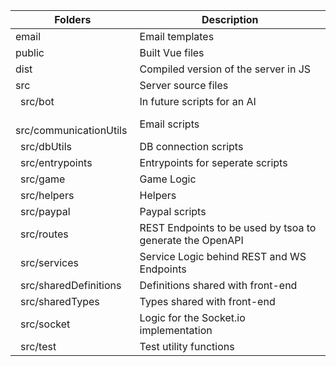 | Folders                      | Description                                               |
| ---------------------------- | --------------------------------------------------------- |
| email                        | Email templates                                           |
| public                       | Built Vue files                                           |
| dist                         | Compiled version of the server in JS                      |
| src                          | Server source files                                       |
| &ensp;src/bot                | In future scripts for an AI                               |
| &ensp;src/communicationUtils | Email scripts                                             |
| &ensp;src/dbUtils            | DB connection scripts                                     |
| &ensp;src/entrypoints        | Entrypoints for seperate scripts                          |
| &ensp;src/game               | Game Logic                                                |
| &ensp;src/helpers            | Helpers                                                   |
| &ensp;src/paypal             | Paypal scripts                                            |
| &ensp;src/routes             | REST Endpoints to be used by tsoa to generate the OpenAPI |
| &ensp;src/services           | Service Logic behind REST and WS Endpoints                |
| &ensp;src/sharedDefinitions  | Definitions shared with front-end                         |
| &ensp;src/sharedTypes        | Types shared with front-end                               |
| &ensp;src/socket             | Logic for the Socket.io implementation                    |
| &ensp;src/test               | Test utility functions                                    |
